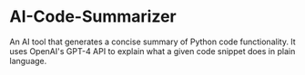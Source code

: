 # AI-Code-Summarizer
An AI tool that generates a concise summary of Python code functionality. It uses OpenAI's GPT-4 API to explain what a given code snippet does in plain language.
